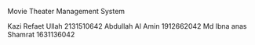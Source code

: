 Movie Theater Management System

Kazi Refaet Ullah 2131510642 
Abdullah Al Amin 1912662042 
Md Ibna anas Shamrat 1631136042 
